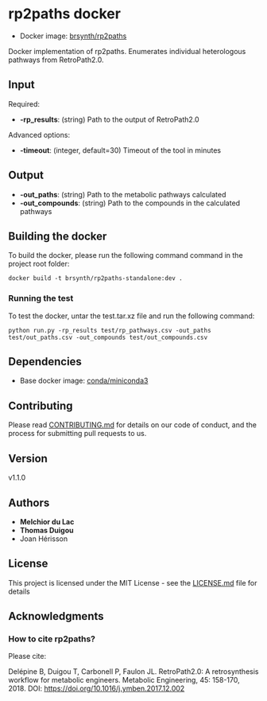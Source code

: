 # rp2paths docker 

* Docker image: [brsynth/rp2paths](https://hub.docker.com/r/brsynth/rp2paths-standalone)

Docker implementation of rp2paths. Enumerates individual heterologous pathways from RetroPath2.0.

## Input

Required:
* **-rp_results**: (string) Path to the output of RetroPath2.0 

Advanced options:
* **-timeout**: (integer, default=30) Timeout of the tool in minutes

## Output

* **-out_paths**: (string) Path to the metabolic pathways calculated
* **-out_compounds**: (string) Path to the compounds in the calculated pathways

## Building the docker

To build the docker, please run the following command command in the project root folder:

```
docker build -t brsynth/rp2paths-standalone:dev .
```

### Running the test

To test the docker, untar the test.tar.xz file and run the following command:

```
python run.py -rp_results test/rp_pathways.csv -out_paths test/out_paths.csv -out_compounds test/out_compounds.csv
```

## Dependencies

* Base docker image: [conda/miniconda3](https://hub.docker.com/r/conda/miniconda3/dockerfile)

## Contributing

Please read [CONTRIBUTING.md](https://gist.github.com/PurpleBooth/b24679402957c63ec426) for details on our code of conduct, and the process for submitting pull requests to us.

## Version

v1.1.0

## Authors

* **Melchior du Lac**
* **Thomas Duigou**
* Joan Hérisson

## License

This project is licensed under the MIT License - see the [LICENSE.md](LICENSE.md) file for details

## Acknowledgments

### How to cite rp2paths?
Please cite:

Delépine B, Duigou T, Carbonell P, Faulon JL. RetroPath2.0: A retrosynthesis workflow for metabolic engineers. Metabolic Engineering, 45: 158-170, 2018. DOI: https://doi.org/10.1016/j.ymben.2017.12.002
